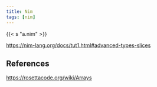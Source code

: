 ```yaml
---
title: Nim
tags: [nim]
---
```


{{< s "a.nim" >}}

<https://nim-lang.org/docs/tut1.html#advanced-types-slices>

## References

<https://rosettacode.org/wiki/Arrays>
